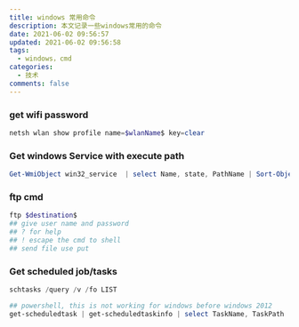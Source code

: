 ```yaml
---
title: windows 常用命令
description: 本文记录一些windows常用的命令
date: 2021-06-02 09:56:57
updated: 2021-06-02 09:56:58
tags:
  - windows，cmd
categories:
  - 技术
comments: false
---
```

### get wifi password

```powershell
netsh wlan show profile name=$wlanName$ key=clear
```



### Get windows Service with execute path

```powershell
Get-WmiObject win32_service  | select Name, state, PathName | Sort-Object state | Export-Csv "service.csv"
```

### ftp cmd

```powershell
ftp $destination$ 
## give user name and password
## ? for help
## ! escape the cmd to shell
## send file use put

```

### Get scheduled job/tasks

```powershell
schtasks /query /v /fo LIST

## powershell, this is not working for windows before windows 2012
get-scheduledtask | get-scheduledtaskinfo | select TaskName, TaskPath

```